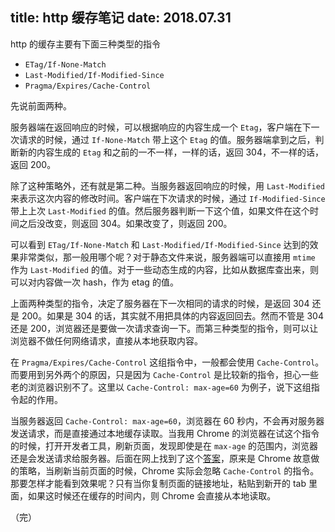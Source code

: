 title: http 缓存笔记
date: 2018.07.31
---

http 的缓存主要有下面三种类型的指令

- `ETag/If-None-Match`
- `Last-Modified/If-Modified-Since`
- `Pragma/Expires/Cache-Control`

先说前面两种。

服务器端在返回响应的时候，可以根据响应的内容生成一个 `Etag`，客户端在下一次请求的时候，通过 `If-None-Match` 带上这个 `Etag` 的值。服务器端拿到之后，判断新的内容生成的 `Etag` 和之前的一不一样，一样的话，返回 304，不一样的话，返回 200。

除了这种策略外，还有就是第二种。当服务器返回响应的时候，用 `Last-Modified` 来表示这次内容的修改时间。客户端在下次请求的时候，通过 `If-Modified-Since` 带上上次 `Last-Modified` 的值。然后服务器判断一下这个值，如果文件在这个时间之后没改变，则返回 304。如果改变了，则返回 200。

可以看到 `ETag/If-None-Match` 和 `Last-Modified/If-Modified-Since` 达到的效果非常类似，那一般用哪个呢？对于静态文件来说，服务器端可以直接用 `mtime` 作为 `Last-Modified` 的值。对于一些动态生成的内容，比如从数据库查出来，则可以对内容做一次 hash，作为 etag 的值。

上面两种类型的指令，决定了服务器在下一次相同的请求的时候，是返回 304 还是 200。如果是 304 的话，其实就不用把具体的内容返回回去。然而不管是 304 还是 200，浏览器还是要做一次请求查询一下。而第三种类型的指令，则可以让浏览器不做任何网络请求，直接从本地获取内容。

在 `Pragma/Expires/Cache-Control` 这组指令中，一般都会使用 `Cache-Control`。而要用到另外两个的原因，只是因为 `Cache-Control` 是比较新的指令，担心一些老的浏览器识别不了。这里以 `Cache-Control: max-age=60` 为例子，说下这组指令起的作用。

当服务器返回 `Cache-Control: max-age=60`，浏览器在 60 秒内，不会再对服务器发送请求，而是直接通过本地缓存读取。当我用 Chrome 的浏览器在试这个指令的时候，打开开发者工具，刷新页面，发现即使是在 `max-age` 的范围内，浏览器还是会发送请求给服务器。后面在网上找到了这个[答案](https://stackoverflow.com/questions/11245767/is-chrome-ignoring-cache-control-max-age)，原来是 Chrome 故意做的策略，当刷新当前页面的时候，Chrome 实际会忽略 `Cache-Control` 的指令。那要怎样才能看到效果呢？只有当你复制页面的链接地址，粘贴到新开的 tab 里面，如果这时候还在缓存的时间内，则 Chrome 会直接从本地读取。

（完）
